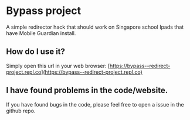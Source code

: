 # Bypass project

A simple redirector hack that should work on Singapore school Ipads that have Mobile Guardian install.


## How do I use it?

Simply open this url in your web browser: [https://bypass--redirect-project.repl.co](https://bypass--redirect-project.repl.co)

## I have found problems in the code/website.

If you have found bugs in the code, please feel free to open a issue in the github repo.